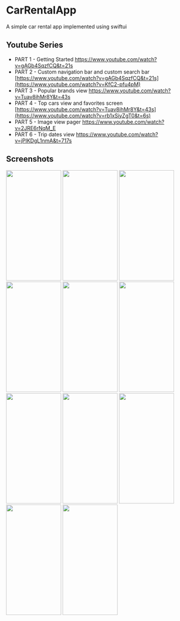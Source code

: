 # CarRentalApp
A simple car rental app implemented using swiftui
## Youtube Series
* PART 1 - Getting Started https://www.youtube.com/watch?v=gAGb4SqzfCQ&t=21s
* PART 2 - Custom navigation bar and custom search bar [https://www.youtube.com/watch?v=gAGb4SqzfCQ&t=21s](https://www.youtube.com/watch?v=KfC2-pfu4pM)
* PART 3 - Popular brands view https://www.youtube.com/watch?v=Tuav8ihMr8Y&t=43s
* PART 4 - Top cars view and favorites screen [https://www.youtube.com/watch?v=Tuav8ihMr8Y&t=43s](https://www.youtube.com/watch?v=rb1xSiyZgT0&t=6s)
* PART 5 - Image view pager https://www.youtube.com/watch?v=2JRE6rNqM_E
* PART 6 - Trip dates view https://www.youtube.com/watch?v=jPIKDgL1nmA&t=717s
## Screenshots
<Img width=150 height=300 src="https://github.com/omarthamri/CarRentalApp/assets/39087448/95ea3eec-64e6-4404-b61b-c80078b0d96e"> <Img width=150 height=300 src="https://github.com/omarthamri/CarRentalApp/assets/39087448/16353536-4848-4e0f-a328-e121622c6a2a"> <Img width=150 height=300 src="https://github.com/omarthamri/CarRentalApp/assets/39087448/909026ee-9a4e-4717-aca4-5e2192e13031"> <Img width=150 height=300 src="https://github.com/omarthamri/CarRentalApp/assets/39087448/b6e5fddb-d720-4e22-9e32-b6aead1d4ba6"> <Img width=150 height=300 src="https://github.com/omarthamri/CarRentalApp/assets/39087448/14f54a4d-bce9-47da-9886-000b312e0b78"> <Img width=150 height=300 src="https://github.com/omarthamri/CarRentalApp/assets/39087448/6c65dc8a-a25a-4ae7-b4d9-ceb2860fc592"> <Img width=150 height=300 src="https://github.com/omarthamri/CarRentalApp/assets/39087448/d0f70f4b-0c42-47e1-b82d-43c2bf8ee63c"> <Img width=150 height=300 src="https://github.com/omarthamri/CarRentalApp/assets/39087448/aff386a5-0962-4376-b710-53f7948726d1"> <Img width=150 height=300 src="https://github.com/omarthamri/CarRentalApp/assets/39087448/281dc1b6-6813-4494-9949-08ed6812b5a6"> <Img width=150 height=300 src="https://github.com/omarthamri/CarRentalApp/assets/39087448/f7a9de41-07f4-476b-83f7-f44469241f3c"> <Img width=150 height=300 src="https://github.com/omarthamri/CarRentalApp/assets/39087448/e51c1664-7abb-4c85-9f38-ac385ed694ff"> 
